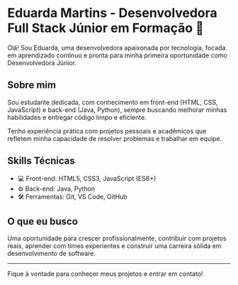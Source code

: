 # Eduarda Martins - Desenvolvedora Full Stack Júnior em Formação 🚀

Olá! Sou Eduarda, uma desenvolvedora apaixonada por tecnologia, focada em aprendizado contínuo e pronta para minha primeira oportunidade como Desenvolvedora Júnior.

## Sobre mim

Sou estudante dedicada, com conhecimento em front-end (HTML, CSS, JavaScript) e back-end (Java, Python), sempre buscando melhorar minhas habilidades e entregar código limpo e eficiente.

Tenho experiência prática com projetos pessoais e acadêmicos que refletem minha capacidade de resolver problemas e trabalhar em equipe.

## Skills Técnicas

- 💻 Front-end: HTML5, CSS3, JavaScript (ES6+)  
- ⚙️ Back-end: Java, Python  
- 🛠 Ferramentas: Git, VS Code, GitHub  

## O que eu busco

Uma oportunidade para crescer profissionalmente, contribuir com projetos reais, aprender com times experientes e construir uma carreira sólida em desenvolvimento de software.

---

Fique à vontade para conhecer meus projetos e entrar em contato!  
